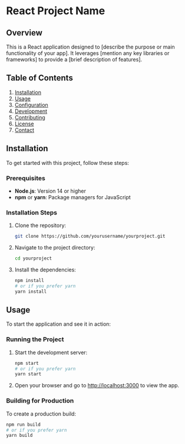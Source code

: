 # React Project Name

## Overview

This is a React application designed to [describe the purpose or main functionality of your app]. It leverages [mention any key libraries or frameworks] to provide a [brief description of features].

## Table of Contents

1. [Installation](#installation)
2. [Usage](#usage)
3. [Configuration](#configuration)
4. [Development](#development)
5. [Contributing](#contributing)
6. [License](#license)
7. [Contact](#contact)

## Installation

To get started with this project, follow these steps:

### Prerequisites

- **Node.js**: Version 14 or higher
- **npm** or **yarn**: Package managers for JavaScript

### Installation Steps

1. Clone the repository:

    ```bash
    git clone https://github.com/yourusername/yourproject.git
    ```

2. Navigate to the project directory:

    ```bash
    cd yourproject
    ```

3. Install the dependencies:

    ```bash
    npm install
    # or if you prefer yarn
    yarn install
    ```

## Usage

To start the application and see it in action:

### Running the Project

1. Start the development server:

    ```bash
    npm start
    # or if you prefer yarn
    yarn start
    ```

2. Open your browser and go to [http://localhost:3000](http://localhost:3000) to view the app.

### Building for Production

To create a production build:

```bash
npm run build
# or if you prefer yarn
yarn build

